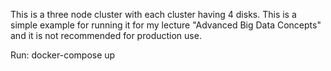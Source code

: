 This is a three node cluster with each cluster having 4 disks. This is a simple example for running it for my lecture "Advanced Big Data Concepts" and it is not recommended for production use.

Run: docker-compose up
